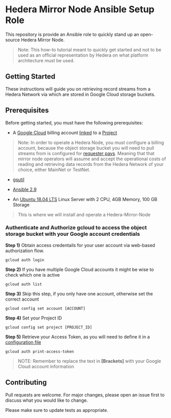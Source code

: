 # Hedera Mirror Node Ansible Setup Role

This repository is provide an Ansible role to quickly stand up an open-source Hedera Mirror Node. 
> Note: This how-to tutorial meant to quickly get started and not to be used as an official representation by Hedera on what platform architecture must be used.

## Getting Started

These instructions will guide you on retrieving record streams from a Hedera Network via which are stored in Google Cloud storage buckets.

## Prerequisites

Before getting started, you must have the following prerequisites:

* A [Google Cloud](https://cloud.google.com/) billing account [linked](https://cloud.google.com/billing/docs/how-to/manage-billing-account) to a [Project](https://cloud.google.com/resource-manager/docs/creating-managing-projects)

> Note: In order to operate a Hedera Node, you must configure a billing account, because the object storage bucket you will need to pull streams from is configured for  [requester pays](https://cloud.google.com/storage/docs/requester-pays). 
Meaning that that mirror node operators will assume and accept the operational costs of reading and retrieving data records from the Hedera Network of your choice, either MainNet or TestNet.

* [gsutil](https://cloud.google.com/storage/docs/gsutil)

* [Ansible 2.9](https://docs.ansible.com/ansible/latest/installation_guide/intro_installation.html)

* An [Ubuntu 18.04 LTS](https://releases.ubuntu.com/18.04.4/) Linux Server with 2 CPU, 4GB Memory, 100 GB Storage
> This is where we will install and operate a Hedera-Mirror-Node

### Authenticate and Authorize gcloud to access the object storage bucket with your Google account credentials
**Step 1)** Obtain access credentails for your user account via web-based authorization flow.
```console
gcloud auth login
```
**Step 2)** If you have multiple Google Cloud accounts it might be wise to check which one is active
```console
gcloud auth list
```
**Step 3)** Skip this step, if you only have one account, otherwise set the correct account
```console
gcloud config set account [ACCOUNT]
```
**Step 4)** Set your Project ID
```console
gcloud config set project [PROJECT_ID]
```
**Step 5)** Retrieve your Access Token, as you will need to define it in a [configuration file](files/application.yml)
```console
gcloud auth print-access-token
```

> NOTE: Remember to replace the text in **[Brackets]** with your Google Cloud account information



## Contributing
Pull requests are welcome. For major changes, please open an issue first to discuss what you would like to change.

Please make sure to update tests as appropriate.